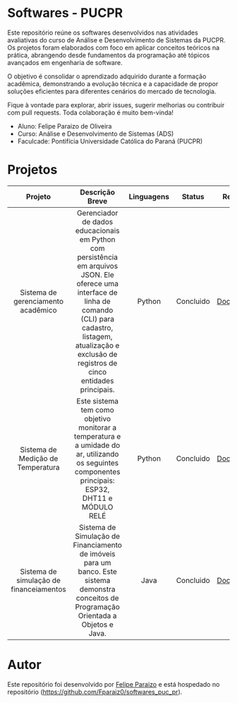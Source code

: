 # Softwares - PUCPR

Este repositório reúne os softwares desenvolvidos nas atividades avaliativas do curso de Análise e Desenvolvimento de Sistemas da PUCPR.
Os projetos foram elaborados com foco em aplicar conceitos teóricos na prática, abrangendo desde fundamentos da programação até tópicos avançados em engenharia de software.

O objetivo é consolidar o aprendizado adquirido durante a formação acadêmica, demonstrando a evolução técnica e a capacidade de propor soluções eficientes para diferentes cenários do mercado de tecnologia. 

Fique à vontade para explorar, abrir issues, sugerir melhorias ou contribuir com pull requests. Toda colaboração é muito bem-vinda!

* Aluno: Felipe Paraizo de Oliveira
* Curso: Análise e Desenvolvimento de Sistemas (ADS)
* Faculcade: Pontifícia Universidade Católica do Paraná (PUCPR)

# Projetos 

| Projeto | Descrição Breve | Linguagens | Status | Repositório
|     :---:      |     :---:      |     :---:      |     :---:      |     :---:      |
| Sistema de gerenciamento acadêmico | Gerenciador de dados educacionais em Python com persistência em arquivos JSON. Ele oferece uma interface de linha de comando (CLI) para cadastro, listagem, atualização e exclusão de registros de cinco entidades principais. | Python | Concluido | [Documentação](Python/sistemaAcadêmico) |
| Sistema de Medição de Temperatura | Este sistema tem como objetivo monitorar a temperatura e a umidade do ar, utilizando os seguintes componentes principais: ESP32, DHT11 e MÓDULO RELÉ | Python | Concluido | [Documentação](Python/sistemaMedirTemperatura) |
| Sistema de simulação de financeiamentos | Sistema de Simulação de Financiamento de imóveis para um banco. Este sistema demonstra conceitos de Programação Orientada a Objetos e Java. | Java | Concluido | [Documentação](Java/sistemaFinanciamentos) |

# Autor

Este repositório foi desenvolvido por [Felipe Paraizo](https://github.com/Fparaiz0) e está hospedado no repositório (https://github.com/Fparaiz0/softwares_puc_pr).

